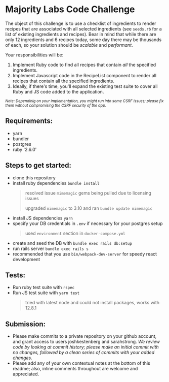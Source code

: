 # Majority Labs Code Challenge

The object of this challenge is to use a checklist of ingredients to render recipes that are associated with all selected ingredients (see `seeds.rb` for a list of existing ingredients and recipes). Bear in mind that while there are only 12 ingredients and 6 recipes today, some day there may be thousands of each, so your solution should be _scalable_ and _performant_.

Your responsibilities will be:

1. Implement Ruby code to find all recipes that contain _all_ the specified ingredients.
1. Implement Javascript code in the RecipeList component to render all recipes that contain all the specified ingredients.
1. Ideally, if there's time, you'll expand the existing test suite to cover all Ruby and JS code added to the application.

<sub>_Note: Dependinig on your implementation, you might run into some CSRF issues; please fix them without compromising the CSRF security of the app._</sub>

## Requirements:

- yarn
- bundler
- postgres
- ruby '2.6.0'

## Steps to get started:

- clone this repository
- install ruby dependencies `bundle install`
  > resolved issue `mimemagic` gems being pulled due to licensing issues
  >
  > upgraded `mimemagic` to 3.10 and ran `bundle update mimemagic`
- install JS dependencies `yarn`
- specify your DB credentials in `.env` if necessary for your postgres setup
  > used `environment` section in `docker-compose.yml`
- create and seed the DB with `bundle exec rails db:setup`
- run rails server `bundle exec rails s`
- recommended that you use `bin/webpack-dev-server` for speedy react development

## Tests:

- Run ruby test suite with `rspec`
- Run JS test suite with `yarn test`
  > tried with latest node and could not install packages, works with 12.8.1

## Submission:

- Please make commits to a private repository on your github account, and grant access to users joshkestenberg and sarahstrong. _We review code by looking at commit history; please make an initial commit with no changes, followed by a clean series of commits with your added changes._
- Please add any of your own contextual notes at the bottom of this readme; also, inline comments throughout are welcome and appreciated.
